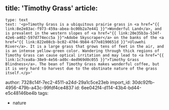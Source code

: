 title: 'Timothy Grass'
article:
  -
    type: text
    text: '<p>Timothy Grass is a ubiquitous prairie grass in <a href="{{ link:8e2e83ac-f973-459a-abea-bc00b2a7e441 }}">Wonderful Land</a>, and is prevalent in the western slopes of <a href="{{ link:20e35b3a-534f-42e6-a402-597d774ecc5a }}">Adobe Skyscraper</a> on the banks of the <a href="{{ link:822e08cb-bc02-4704-9b84-677e8190651d }}">Uluwehi River</a>. It is a large grass that grows tens of feet in the air, and is an intense yellow-green color. Wandering through thick regions of Timothy Grass can cause optical irritation and may lead to <a href="{{ link:1c7cea8a-38e9-4e56-ad0c-4ed969d0c055 }}">Timothy Grass Blindness</a>. The bean of Timothy Grass makes wonderful coffee, but it is very hard to harvest due to the obstinate nature of the grass itself.</p>'
author: 7328c14f-7ec2-4511-a24d-29a1c5ce23eb
import_id: 30dc92fb-4956-479b-a43c-99fdf4ce4837
id: 6ee042f4-d114-43b4-bd44-e5c48146be4b
tags:
  - nature
